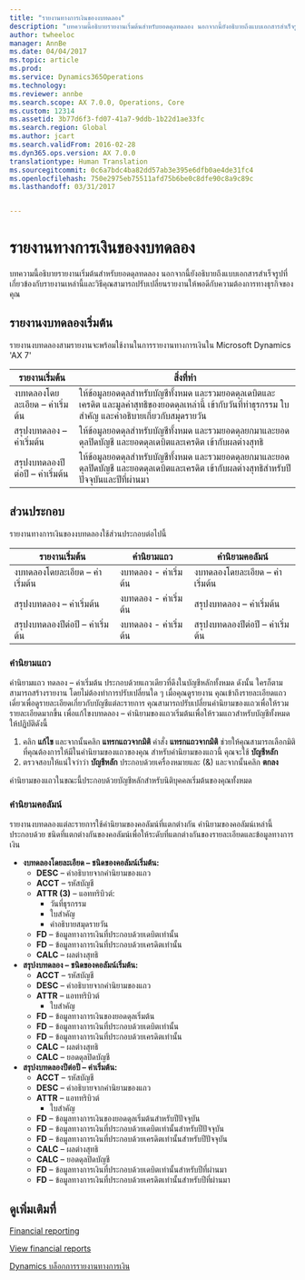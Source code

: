 ```yaml
---
title: "รายงานทางการเงินของงบทดลอง"
description: "บทความนี้อธิบายรายงานเริ่มต้นสำหรับยอดดุลทดลอง นอกจากนี้ยังอธิบายถึงแบบเอกสารสำเร็จรูปที่เกี่ยวข้องกับรายงานเหล่านี้และวิธีคุณสามารถปรับเปลี่ยนรายงานให้พอดีกับความต้องการทางธุรกิจของคุณ"
author: twheeloc
manager: AnnBe
ms.date: 04/04/2017
ms.topic: article
ms.prod: 
ms.service: Dynamics365Operations
ms.technology: 
ms.reviewer: annbe
ms.search.scope: AX 7.0.0, Operations, Core
ms.custom: 12314
ms.assetid: 3b77d6f3-fd07-41a7-9ddb-1b22d1ae33fc
ms.search.region: Global
ms.author: jcart
ms.search.validFrom: 2016-02-28
ms.dyn365.ops.version: AX 7.0.0
translationtype: Human Translation
ms.sourcegitcommit: 0c6a7bdc4ba82dd57ab3e395e6dfb0ae4de31fc4
ms.openlocfilehash: 750e2975eb75511afd75b6be0c8dfe90c8a9c89c
ms.lasthandoff: 03/31/2017


---
```


# <a name="trial-balance-financial-reports"></a>รายงานทางการเงินของงบทดลอง

บทความนี้อธิบายรายงานเริ่มต้นสำหรับยอดดุลทดลอง นอกจากนี้ยังอธิบายถึงแบบเอกสารสำเร็จรูปที่เกี่ยวข้องกับรายงานเหล่านี้และวิธีคุณสามารถปรับเปลี่ยนรายงานให้พอดีกับความต้องการทางธุรกิจของคุณ 

<a name="default-trial-balance-reports"></a>รายงานงบทดลองเริ่มต้น
-----------------------------

รายงานงบทดลองสามรายงานจะพร้อมใช้งานในการรายงานทางการเงินใน Microsoft Dynamics 'AX 7'

| รายงานเริ่มต้น                                 | สิ่งที่ทำ                                                                                                                                                                                        |
|------------------------------------------------|-----------------------------------------------------------------------------------------------------------------------------------------------------------------------------------------------------|
| งบทดลองโดยละเอียด – ค่าเริ่มต้น               | ให้ข้อมูลยอดดุลสำหรับบัญชีทั้งหมด และรวมยอดดุลเดบิตและเครดิต และมูลค่าสุทธิของยอดดุลเหล่านี้ เข้ากับวันที่ทำธุรกรรม ใบสำคัญ และคำอธิบายเกี่ยวกับสมุดรายวัน                  |
| สรุปงบทดลอง – ค่าเริ่มต้น                | ให้ข้อมูลยอดดุลสำหรับบัญชีทั้งหมด และรวมยอดดุลยกมาและยอดดุลปิดบัญชี และยอดดุลเดบิตและเครดิต เข้ากับผลต่างสุทธิ                                        |
| สรุปงบทดลองปีต่อปี – ค่าเริ่มต้น | ให้ข้อมูลยอดดุลสำหรับบัญชีทั้งหมด และรวมยอดดุลยกมาและยอดดุลปิดบัญชี และยอดดุลเดบิตและเครดิต เข้ากับผลต่างสุทธิสำหรับปีปัจจุบันและปีที่ผ่านมา |

## <a name="building-blocks"></a>ส่วนประกอบ
รายงานทางการเงินของงบทดลองใช้ส่วนประกอบต่อไปนี้

| รายงานเริ่มต้น                                 | คำนิยามแถว          | คำนิยามคอลัมน์                              |
|------------------------------------------------|-------------------------|------------------------------------------------|
| งบทดลองโดยละเอียด – ค่าเริ่มต้น               | งบทดลอง - ค่าเริ่มต้น | งบทดลองโดยละเอียด – ค่าเริ่มต้น               |
| สรุปงบทดลอง – ค่าเริ่มต้น                | งบทดลอง - ค่าเริ่มต้น | สรุปงบทดลอง – ค่าเริ่มต้น                |
| สรุปงบทดลองปีต่อปี – ค่าเริ่มต้น | งบทดลอง - ค่าเริ่มต้น | สรุปงบทดลองปีต่อปี – ค่าเริ่มต้น |

### <a name="row-definition"></a>คำนิยามแถว

คำนิยามแถว ทดลอง – ค่าเริ่มต้น ประกอบด้วยแถวเดียวที่ดึงในบัญชีหลักทั้งหมด ดังนั้น ใครก็ตามสามารถสร้างรายงาน โดยไม่ต้องทำการปรับเปลี่ยนใด ๆ เมื่อคุณดูรายงาน คุณเข้าถึงรายละเอียดแถวเดี่ยวเพื่อดูรายละเอียดเกี่ยวกับบัญชีแต่ละรายการ คุณสามารถปรับเปลี่ยนคำนิยามของแถวเพื่อให้รวมรายละเอียดมากขึ้น เพื่อแก้ไขงบทดลอง – คำนิยามของแถวเริ่มต้นเพื่อให้รวมแถวสำหรับบัญชีทั้งหมด ให้ปฏิบัติดังนี้

1.  คลิก **แก้ไข** และจากนั้นคลิก **แทรกแถวจากมิติ** คำสั่ง **แทรกแถวจากมิติ** ช่วยให้คุณสามารถเลือกมิติที่คุณต้องการให้มีในคำนิยามของแถวของคุณ สำหรับคำนิยามของแถวนี้ คุณจะใช้ **บัญชีหลัก**
2.  ตรวจสอบให้แน่ใจว่าว่า **บัญชีหลัก** ประกอบด้วยเครื่องหมายและ (&) และจากนั้นคลิก **ตกลง**

คำนิยามของแถวในขณะนี้ประกอบด้วยบัญชีหลักสำหรับนิติบุคคลเริ่มต้นของคุณทั้งหมด

### <a name="column-definition"></a>คำนิยามคอลัมน์

รายงานงบทดลองแต่ละรายการใช้คำนิยามของคอลัมน์ที่แตกต่างกัน คำนิยามของคอลัมน์เหล่านี้ประกอบด้วย ชนิดที่แตกต่างกันของคอลัมน์เพื่อให้ระดับที่แตกต่างกันของรายละเอียดและข้อมูลทางการเงิน

-   **งบทดลองโดยละเอียด – ชนิดของคอลัมน์เริ่มต้น:**
    -   **DESC** – คำอธิบายจากคำนิยามของแถว
    -   **ACCT** – รหัสบัญชี
    -   **ATTR (3)** – แอททริบิวต์:
        -   วันที่ธุรกรรม
        -   ใบสำคัญ
        -   คำอธิบายสมุดรายวัน
    -   **FD** – ข้อมูลทางการเงินที่ประกอบด้วยเดบิตเท่านั้น
    -   **FD** – ข้อมูลทางการเงินที่ประกอบด้วยเครดิตเท่านั้น
    -   **CALC** – ผลต่างสุทธิ
-   **สรุปงบทดลอง – ชนิดของคอลัมน์เริ่มต้น:**
    -   **ACCT** – รหัสบัญชี
    -   **DESC** – คำอธิบายจากคำนิยามของแถว
    -   **ATTR** – แอททริบิวต์
        -   ใบสำคัญ
    -   **FD** – ข้อมูลทางการเงินของยอดดุลเริ่มต้น
    -   **FD** – ข้อมูลทางการเงินที่ประกอบด้วยเดบิตเท่านั้น
    -   **FD** – ข้อมูลทางการเงินที่ประกอบด้วยเครดิตเท่านั้น
    -   **CALC** – ผลต่างสุทธิ
    -   **CALC** – ยอดดุลปิดบัญชี
-   **สรุปงบทดลองปีต่อปี – ค่าเริ่มต้น:**
    -   **ACCT** – รหัสบัญชี
    -   **DESC** – คำอธิบายจากคำนิยามของแถว
    -   **ATTR** – แอททริบิวต์
        -   ใบสำคัญ
    -   **FD** – ข้อมูลทางการเงินของยอดดุลเริ่มต้นสำหรับปีปัจจุบัน
    -   **FD** – ข้อมูลทางการเงินที่ประกอบด้วยเดบิตเท่านั้นสำหรับปีปัจจุบัน
    -   **FD** – ข้อมูลทางการเงินที่ประกอบด้วยเครดิตเท่านั้นสำหรับปีปัจจุบัน
    -   **CALC** – ผลต่างสุทธิ
    -   **CALC** – ยอดดุลปิดบัญชี
    -   **FD** – ข้อมูลทางการเงินที่ประกอบด้วยเดบิตเท่านั้นสำหรับปีที่ผ่านมา
    -   **FD** – ข้อมูลทางการเงินที่ประกอบด้วยเครดิตเท่านั้นสำหรับปีที่ผ่านมา

 

<a name="see-also"></a>ดูเพิ่มเติมที่
--------

[Financial reporting](financial-reporting-getting-started.md)

[View financial reports](view-financial-reports.md)

[Dynamics บล็อกการรายงานทางการเงิน](http://blogs.msdn.com/b/dynamics_financial_reporting/)



